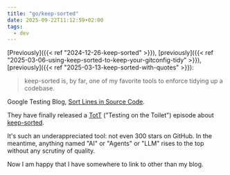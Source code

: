 ```yaml
---
title: "go/keep-sorted"
date: 2025-09-22T11:12:59+02:00
tags:
  - dev
---
```


[Previously]({{< ref "2024-12-26-keep-sorted" >}}),
[previously]({{< ref "2025-03-06-using-keep-sorted-to-keep-your-gitconfig-tidy" >}}),
[previously]({{< ref "2025-03-13-keep-sorted-with-quotes" >}}):

> keep-sorted is, by far, one of my favorite tools to enforce tidying up a
> codebase.

Google Testing Blog, [Sort Lines in Source Code](https://testing.googleblog.com/2025/09/sort-lines-in-source-code.html).

They have finally released a
[TotT](https://abseil.io/resources/swe-book/html/ch11.html#:~:text=their%20testing%20culture.-,Testing%20on%20the%20Toilet,-Of%20all%20the)
("Testing on the Toilet") episode about
[keep-sorted](https://github.com/google/keep-sorted).

It's such an underappreciated tool: not even 300 stars on GitHub. In the
meantime, anything named "AI" or "Agents" or "LLM" rises to the top without any
scrutiny of quality.

Now I am happy that I have somewhere to link to other than my blog.
